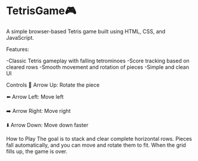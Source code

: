 # TetrisGame🎮

A simple browser-based Tetris game built using HTML, CSS, and JavaScript.

Features:

-Classic Tetris gameplay with falling tetrominoes
-Score tracking based on cleared rows
-Smooth movement and rotation of pieces
-Simple and clean UI

Controls
🔼 Arrow Up: Rotate the piece

⬅️ Arrow Left: Move left

➡️ Arrow Right: Move right

⬇️ Arrow Down: Move down faster

How to Play
The goal is to stack and clear complete horizontal rows. Pieces fall automatically, and you can move and rotate them to fit. When the grid fills up, the game is over.

